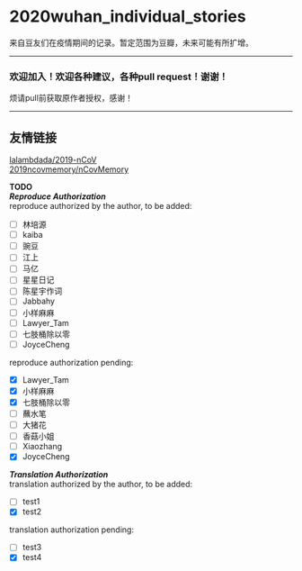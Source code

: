 # 2020wuhan_individual_stories  

来自豆友们在疫情期间的记录。暂定范围为豆瓣，未来可能有所扩增。  

------
### 欢迎加入！欢迎各种建议，各种pull request！谢谢！  

烦请pull前获取原作者授权，感谢！

------





## 友情链接  
[lalambdada/2019-nCoV](https://github.com/lalambdada/2019-nCoV)  
[2019ncovmemory/nCovMemory](https://github.com/2019ncovmemory/nCovMemory)  



**TODO**  
**_Reproduce Authorization_**  
reproduce authorized by the author, to be added:  
- [ ] 林培源  
- [ ] kaiba
- [ ] 豌豆  
- [ ] 江上  
- [ ] 马亿  
- [ ] 星星日记  
- [ ] 陈星宇作词  
- [ ] Jabbahy  
- [ ] 小样麻麻   
- [ ] Lawyer_Tam 
- [ ] 七肢桶除以零  
- [ ] JoyceCheng 
<!---
- [ ]   
- [ ]   
- [ ]   --->
reproduce authorization pending:  
- [X] Lawyer_Tam  
- [X] 小样麻麻  
- [X] 七肢桶除以零  
- [ ] 蘸水笔  
- [ ] 大猪花  
- [ ] 香菇小姐  
- [ ] Xiaozhang  
- [X] JoyceCheng  
<!--- 
- [ ]   
- [ ]   
- [ ]   
- [ ]   --->  

**_Translation Authorization_**  
translation authorized by the author, to be added:  
- [ ] test1
- [x] test2  

translation authorization pending:   
- [ ] test3
- [x] test4  
